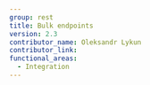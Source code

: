 ```yaml
---
group: rest
title: Bulk endpoints
version: 2.3
contributor_name: Oleksandr Lykun
contributor_link:
functional_areas:
  - Integration
---
```

